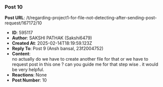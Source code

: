 ### Post 10
**Post URL**: /t/regarding-project1-for-file-not-detecting-after-sending-post-request/167172/10
- **ID**: 595117
- **Author**: SAKSHI PATHAK (Sakshi6479)
- **Created At**: 2025-02-14T18:19:59.123Z
- **Reply To**: Post 9 (Ansh bansal, 23f2004752)
- **Content**:  
  no actually do we have to create another file for that or we have to request post in this one ? can you guide me for that step wise . it would be very helpful.
- **Reactions**: None
- **Post Number**: 10

